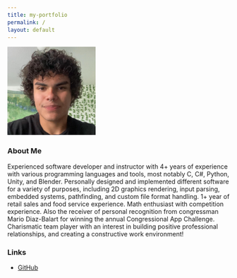 ```yaml
---
title: my-portfolio
permalink: /
layout: default
---
```


<p align="left">
    <img width=200 height=200 src="headshot.png">
</p>

### About Me

Experienced software developer and instructor with 4+ years of experience with various programming languages and tools, most notably C, C#, Python, Unity, and Blender. Personally designed and implemented different software for a variety of purposes, including 2D graphics rendering, input parsing, embedded systems, pathfinding, and custom file format handling. 1+ year of retail sales and food service experience. Math enthusiast with competition experience. Also the receiver of personal recognition from congressman Mario Diaz-Balart for winning the annual Congressional App Challenge. Charismatic team player with an interest in building positive professional relationships, and creating a constructive work environment!

### Links

- [GitHub](https://github.com/rnieblesealo)
